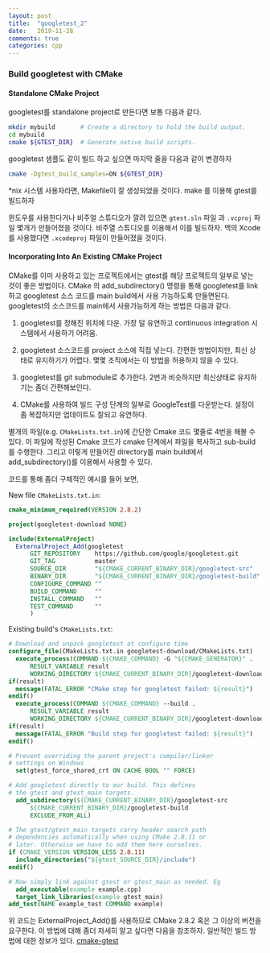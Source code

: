 ```yaml
---
layout: post
title:  "googletest_2"
date:   2019-11-28
comments: true
categories: cpp
---
```

### Build googletest with CMake

#### Standalone CMake Project

googletest를 standalone project로 만든다면 보통 다음과 같다.

```bash
mkdir mybuild       # Create a directory to hold the build output.
cd mybuild
cmake ${GTEST_DIR}  # Generate native build scripts.
```

googletest 샘플도 같이 빌드 하고 싶으면 마지막 줄을 다음과 같이 변경하자

```bash
cmake -Dgtest_build_samples=ON ${GTEST_DIR}
```

 \*nix 시스템 사용자라면, Makefile이 잘 생성되었을 것이다. make 를 이용해 gtest를 빌드하자

윈도우를 사용한다거나 비주얼 스튜디오가 깔려 있으면 `gtest.sln` 파일 과 `.vcproj` 파일 몇개가 만들어졌을 것이다. 비주열 스튜디오를 이용해서 이를 빌드하자.
맥의 Xcode를 사용했다면 `.xcodeproj` 파일이 만들어졌을 것이다.

#### Incorporating Into An Existing CMake Project

CMake를 이미 사용하고 있는 프로젝트에서는 gtest를 해당 프로젝트의 일부로 넣는 것이 좋은 방법이다.
CMake 의 add_subdirectory() 명령을 통해 googletest를 link하고 googletest 소스 코드를 main build에서 사용 가능하도록 만들면된다. googletest의 소스코드를 main에서 사용가능하게 하는 방법은 다음과 같다.

1. googletest를 정해진 위치에 다운. 가장 덜 유연하고 continuous integration 시스템에서 사용하기 어려움. 

2. googletest 소스코드를 project 소스에 직접 넣는다. 간편한 방법이지만, 최신 상태로 유지하기가 어렵다. 몇몇 조직에서는 이 방법을 허용하지 않을 수 있다.

3. googletest를 git submodule로 추가한다. 2번과 비슷하지만 최신상태로 유지하기는 좀더 간편해보인다.

4. CMake를 사용하여 빌드 구성 단계의 일부로 GoogleTest를 다운받는다. 설정이 좀 복잡하지만 업데이트도 잘되고 유연하다.

별개의 파일(e.g. `CMakeLists.txt.in`)에 간단한 Cmake 코드 몇줄로 4번을 해볼 수 있다.
이 파일에 작성된 Cmake 코드가 cmake 단계에서 파일을 복사하고 sub-build를 수행한다.
그리고 이렇게 만들어진 directory를 main build에서 add_subdirectory()를 이용해서 사용할 수 있다.

코드를 통해 좀더 구체적인 예시를 들어 보면,

New file `CMakeLists.txt.in`:

```cmake
cmake_minimum_required(VERSION 2.8.2)

project(googletest-download NONE)

include(ExternalProject)
  ExternalProject_Add(googletest
      GIT_REPOSITORY    https://github.com/google/googletest.git
      GIT_TAG           master
      SOURCE_DIR        "${CMAKE_CURRENT_BINARY_DIR}/googletest-src"
      BINARY_DIR        "${CMAKE_CURRENT_BINARY_DIR}/googletest-build"
      CONFIGURE_COMMAND ""
      BUILD_COMMAND     ""
      INSTALL_COMMAND   ""
      TEST_COMMAND      ""
      )
```

Existing build's `CMakeLists.txt`:

```cmake
# Download and unpack googletest at configure time
configure_file(CMakeLists.txt.in googletest-download/CMakeLists.txt)
  execute_process(COMMAND ${CMAKE_COMMAND} -G "${CMAKE_GENERATOR}" .
      RESULT_VARIABLE result
      WORKING_DIRECTORY ${CMAKE_CURRENT_BINARY_DIR}/googletest-download )
if(result)
  message(FATAL_ERROR "CMake step for googletest failed: ${result}")
endif()
  execute_process(COMMAND ${CMAKE_COMMAND} --build .
      RESULT_VARIABLE result
      WORKING_DIRECTORY ${CMAKE_CURRENT_BINARY_DIR}/googletest-download )
if(result)
  message(FATAL_ERROR "Build step for googletest failed: ${result}")
endif()

# Prevent overriding the parent project's compiler/linker
# settings on Windows
  set(gtest_force_shared_crt ON CACHE BOOL "" FORCE)

# Add googletest directly to our build. This defines
# the gtest and gtest_main targets.
  add_subdirectory(${CMAKE_CURRENT_BINARY_DIR}/googletest-src
      ${CMAKE_CURRENT_BINARY_DIR}/googletest-build
      EXCLUDE_FROM_ALL)

# The gtest/gtest_main targets carry header search path
# dependencies automatically when using CMake 2.8.11 or
# later. Otherwise we have to add them here ourselves.
if (CMAKE_VERSION VERSION_LESS 2.8.11)
  include_directories("${gtest_SOURCE_DIR}/include")
endif()

# Now simply link against gtest or gtest_main as needed. Eg
  add_executable(example example.cpp)
  target_link_libraries(example gtest_main)
add_test(NAME example_test COMMAND example)
```

위 코드는 ExternalProject_Add()를 사용하므로 CMake 2.8.2 혹은 그 이상의 버전을 요구한다.
이 방법에 대해 좀더 자세히 알고 싶다면 다음을 참조하자. 일반적인 빌드 방법에 대한 정보가 있다.
[cmake-gtest](http://crascit.com/2015/07/25/cmake-gtest/)
